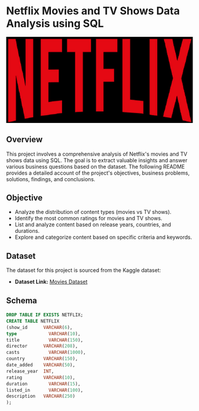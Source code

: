 # Netflix Movies and TV Shows Data Analysis using SQL

![Netflix Logo](https://github.com/sachita27/netflix_sql_project/blob/main/netflix-logo-png-.jpg)

## Overview
This project involves a comprehensive analysis of Netflix's movies and TV shows data using SQL. The goal is to extract valuable insights and answer various business questions based on the dataset. The following README provides a detailed account of the project's objectives, business problems, solutions, findings, and conclusions.

## Objective
- Analyze the distribution of content types (movies vs TV shows).
- Identify the most common ratings for movies and TV shows.
- List and analyze content based on release years, countries, and durations.
- Explore and categorize content based on specific criteria and keywords.

## Dataset
The dataset for  this project is sourced from the Kaggle dataset:

- **Dataset Link:** [Movies Dataset](https://www.kaggle.com/datasets/shivamb/netflix-shows?resource=download)

## Schema
```sql
DROP TABLE IF EXISTS NETFLIX;
CREATE TABLE NETFLIX
(show_id      VARCHAR(6),
type	        VARCHAR(10),
title	        VARCHAR(150),
director      VARCHAR(208),
casts	        VARCHAR(1000),
country	      VARCHAR(150),
date_added	  VARCHAR(50),
release_year  INT,
rating	      VARCHAR(10),
duration	    VARCHAR(15),
listed_in	    VARCHAR(100),
description   VARCHAR(250)
);
```
